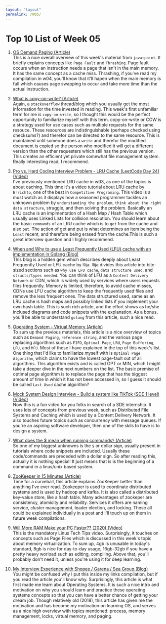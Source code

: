 ```yaml
---
layout: "layout"
permalink: /W05/
---
```


# Top 10 List of Week 05

1. [OS Demand Paging (Article)](https://www.javatpoint.com/os-demand-paging)<br>
This is a nice overall overview of this week's material from `javatpoint`. It briefly explains concepts like `Page Fault` and `Thrashing`. Page fault occurs when an instruction needs a page that isn't in the main memory. It has the same concept as a cache miss. Thrashing, if you've read my compilation in w04, you'll know that it'll hapen when the main memory is full which causes page swapping to occur and take more time than the actual instruction. 

2. [What is copy-on-write? (Article)](https://stackoverflow.com/questions/628938/what-is-copy-on-write)<br>
Again, a `stackoverflow` thread/blog which you usually get the most information for the time invested in reading. This week's first unfamiliar term for me is `copy-on-write`, so I thought this would be the perfect opportunity to familiarize myself with this term. copy-on-write or COW is a strategy used for use cases such as multiple requests for the same resouce. These resources are indistinguishable (perhaps checked using checksums?) and therefor can be directed to the same resource. This is maintained until someone does a `write` and therefor the modified document is copied so the person who modified it will get a different version than the other requesters which still has the previous version. This creates an efficient yet private somewhat file management system. Really interesting read, I recommend.

3. [Pro vs. Hard Coding Interview Problem - LRU Cache (LeetCode Day 24) (Video)](https://www.youtube.com/watch?v=FN8U19xxGog)<br>
I've previously mentioned LRU cache in w03, as one of the topics is about caching. This time it's a video tutorial about LRU cache by `Errichto`, one of the best in `Competitive Programing`. This video is a must watch as it displays how a seasoned programmer tackles an unknown problem by `understanding the problem`, `think about the right data structure`, struggle, and then solving the problem. Basically an LRU cache is an implmentation of a Hash Map / Hash Table which usually uses Linked Lists for collision resolution. You should learn about the basic `commands` of an LRU cache which is to `get` from the cache and also `put`. The action of get and put is what determines an item being the `Least` recent, and therefore being erased from the cache.This is such a great interview question and I highly recommend.

4. [When and Why to use a Least Frequently Used (LFU) cache with an implementation in Golang (Blog)](https://ieftimov.com/post/when-why-least-frequently-used-cache-implementation-golang/)<br>
This blog is a hidden gem which describes deeply about Least Frequently Used or LFU cache by Ilija. Ilija divides this article into bite-sized sections such as `why use LFU cache`, `data structure used`, and `structs/types needed`. You can think of LFU as a `Content Delivery Network` or CDN, which is widely used by services where users requests files frequently. Memory is limited, therefore, to avoid cache misses, CDNs use LFU cache algorithm to keep the frequently used files and remove the less frequent ones. The data structured used, same as an LRU cache is hash maps and possibly linked lists if you implement your own hash table. This is such rich article, and the effort shows as he/she inclused diagrams and code snippets with the explanation. As a bonus, you'll be able to understand `golang` from this article, such a nice read.

5. [Operating System - Virtual Memory (Article)](https://www.tutorialspoint.com/operating_system/os_virtual_memory.htm)<br>
To sum up the previous materials, this article is a nice overview of topics such as `Demand Paging`, `reference string`, and the various page replacing algorithms such as `FIFO`, `Optimal Page`, `LRU`, `Page Buffering`, `LFU`, and `MFU`. Most of these I have explained in the top of this week's list. One thing that I'd like to familiarize myself with is `Optimal Page Algorithm`, which claims to have the lowest page-fault out of all algorithms. This algorithm exists and is called OPT or MIN, which I might take a deeper dive in the next numbers on the list. The basic premise of optimal page algorithm is to replace the page that has the biggest amount of time in which it has not been accessed in, so I guess it should be called `Last Used` cache algorithm?

6. [Mock System Design Interview - Build a system like TikTok (SDE 1 level) (Video)](https://www.youtube.com/watch?v=vpa2vQdF-AI)<br>
Now this is a fun video for you folks in search of a SDE internship. It uses lots of concepts from previous week, such as Distributed File Systems and Caching which is used by a Content Delivery Network. It also touches future topics such as concurrency with message queues. If you're an aspiring software developer, then one of the skils to have is to design a system.

7. [What does the $ mean when running commands? (Article)](https://stackoverflow.com/questions/19986306/what-does-the-mean-when-running-commands)<br>
So one of my biggest unknowns is the `$` or dollar sign, usually present in tutorials where code snippets are included. Usually these code/commands are preceded with a dollar sign. So after reading this, actually it is nothing special! It just means that is is the beginning of a command in a linus/unix based system.

8. [ZooKeeper in 15 Minutes (Article)](https://dzone.com/articles/zookeeper-in-15-minutes)<br>
Time for a curveball, this article explains ZooKeeper better than anything I've ever read. Zookeeper is used to coordinate distributed systems and is used by hadoop and kafka. It is also called a distributed key-value store, like a hash table. Many advantages of zookeper are consistency, atomicity and reliability. Services it offers are naming service, cluster management, leader election, and locking. These all could be explained individually in a post and I'll touch up on them in future week compilations.

9. [Will More RAM Make your PC Faster?? (2020) (Video)](https://www.youtube.com/watch?v=kUFWalEf31w)<br>
This is the mandatory Linus Tech Tips video. Surprisingly, it touches on concepts such as Page Files which is discussed in this week's topic about memory virtualization. To sum up, 4gb is unusable in today's standard, 8gb is nice for day-to-day usage, 16gb-32gb if you have a pretty heavy worload such as editing, compiling. Above that, you'll probably don't need it, unless you're using it for deep learning.

10. [My Interview Experience with Shopee / Garena / Sea Group (Blog)](https://forthright48.com/interview-with-shopee-garena/)<br>
You might be confused why I put this inside my links compilation, but if you read the article you'll know why. Surprisingly, this article is what first made me learn about Operating Systems. It is such a nice intro and motivation on why you should learn and practice these operating systems concepts so that you can have a better chance of getting your dream job. Though relatively old (2018), this article has given me the motivation and has become my motivation on learning OS, and serves as a nice high overview with topics mentioned: process, memory management, locks, virtual memory, and paging.
